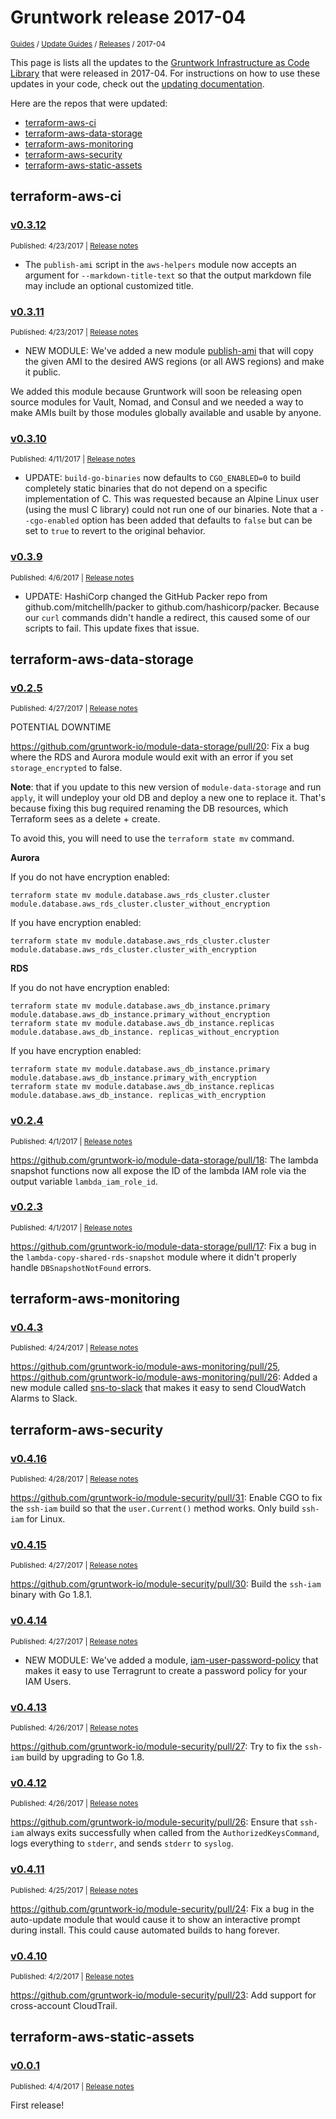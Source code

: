 
# Gruntwork release 2017-04

<p style={{marginTop: "-25px"}}><small><a href="/guides">Guides</a> / <a href="/guides/stay-up-to-date">Update Guides</a> / <a href="/guides/stay-up-to-date/releases">Releases</a> / 2017-04</small></p>

This page is lists all the updates to the [Gruntwork Infrastructure as Code 
Library](https://gruntwork.io/infrastructure-as-code-library/) that were released in 2017-04. For instructions 
on how to use these updates in your code, check out the [updating 
documentation](/guides/working-with-code/using-modules#updating).

Here are the repos that were updated:

- [terraform-aws-ci](#terraform-aws-ci)
- [terraform-aws-data-storage](#terraform-aws-data-storage)
- [terraform-aws-monitoring](#terraform-aws-monitoring)
- [terraform-aws-security](#terraform-aws-security)
- [terraform-aws-static-assets](#terraform-aws-static-assets)


## terraform-aws-ci


### [v0.3.12](https://github.com/gruntwork-io/terraform-aws-ci/releases/tag/v0.3.12)

<p style={{marginTop: "-20px", marginBottom: "10px"}}>
  <small>Published: 4/23/2017 | <a href="https://github.com/gruntwork-io/terraform-aws-ci/releases/tag/v0.3.12">Release notes</a></small>
</p>

<div style={{"overflow":"hidden","textOverflow":"ellipsis","display":"-webkit-box","WebkitLineClamp":10,"lineClamp":10,"WebkitBoxOrient":"vertical"}}>

  - The `publish-ami` script in the `aws-helpers` module now accepts an argument for `--markdown-title-text` so that the output markdown file may include an optional customized title.

</div>


### [v0.3.11](https://github.com/gruntwork-io/terraform-aws-ci/releases/tag/v0.3.11)

<p style={{marginTop: "-20px", marginBottom: "10px"}}>
  <small>Published: 4/23/2017 | <a href="https://github.com/gruntwork-io/terraform-aws-ci/releases/tag/v0.3.11">Release notes</a></small>
</p>

<div style={{"overflow":"hidden","textOverflow":"ellipsis","display":"-webkit-box","WebkitLineClamp":10,"lineClamp":10,"WebkitBoxOrient":"vertical"}}>

  - NEW MODULE: We've added a new module [publish-ami](https://github.com/gruntwork-io/module-ci/tree/e0cbe8ee0a7c6b60a6ff59d6cc198082e7baa5c5/modules/aws-helpers) that will copy the given AMI to the desired AWS regions (or all AWS regions) and make it public. 

  We added this module because Gruntwork will soon be releasing open source modules for Vault, Nomad, and Consul and we needed a way to make AMIs built by those modules globally available and usable by anyone.

</div>


### [v0.3.10](https://github.com/gruntwork-io/terraform-aws-ci/releases/tag/v0.3.10)

<p style={{marginTop: "-20px", marginBottom: "10px"}}>
  <small>Published: 4/11/2017 | <a href="https://github.com/gruntwork-io/terraform-aws-ci/releases/tag/v0.3.10">Release notes</a></small>
</p>

<div style={{"overflow":"hidden","textOverflow":"ellipsis","display":"-webkit-box","WebkitLineClamp":10,"lineClamp":10,"WebkitBoxOrient":"vertical"}}>

  - UPDATE: `build-go-binaries` now defaults to `CGO_ENABLED=0` to build completely static binaries that do not depend on a specific implementation of C. This was requested because an Alpine Linux user (using the musl C library) could not run one of our binaries. Note that a `--cgo-enabled` option has been added that defaults to `false` but can be set to `true` to revert to the original behavior.

</div>


### [v0.3.9](https://github.com/gruntwork-io/terraform-aws-ci/releases/tag/v0.3.9)

<p style={{marginTop: "-20px", marginBottom: "10px"}}>
  <small>Published: 4/6/2017 | <a href="https://github.com/gruntwork-io/terraform-aws-ci/releases/tag/v0.3.9">Release notes</a></small>
</p>

<div style={{"overflow":"hidden","textOverflow":"ellipsis","display":"-webkit-box","WebkitLineClamp":10,"lineClamp":10,"WebkitBoxOrient":"vertical"}}>

  - UPDATE: HashiCorp changed the GitHub Packer repo from github.com/mitchellh/packer to github.com/hashicorp/packer. Because our `curl` commands didn't handle a redirect, this caused some of our scripts to fail. This update fixes that issue.

</div>



## terraform-aws-data-storage


### [v0.2.5](https://github.com/gruntwork-io/terraform-aws-data-storage/releases/tag/v0.2.5)

<p style={{marginTop: "-20px", marginBottom: "10px"}}>
  <small>Published: 4/27/2017 | <a href="https://github.com/gruntwork-io/terraform-aws-data-storage/releases/tag/v0.2.5">Release notes</a></small>
</p>

<div style={{"overflow":"hidden","textOverflow":"ellipsis","display":"-webkit-box","WebkitLineClamp":10,"lineClamp":10,"WebkitBoxOrient":"vertical"}}>

  POTENTIAL DOWNTIME

https://github.com/gruntwork-io/module-data-storage/pull/20: Fix a bug where the RDS and Aurora module would exit with an error if you set `storage_encrypted` to false. 

**Note**: that if you update to this new version of `module-data-storage` and run `apply`, it will undeploy your old DB and deploy a new one to replace it. That's because fixing this bug required renaming the DB resources, which Terraform sees as a delete + create. 

To avoid this, you will need to use the `terraform state mv` command. 

**Aurora**

If you do not have encryption enabled:

```
terraform state mv module.database.aws_rds_cluster.cluster module.database.aws_rds_cluster.cluster_without_encryption
```

If you have encryption enabled:

```
terraform state mv module.database.aws_rds_cluster.cluster module.database.aws_rds_cluster.cluster_with_encryption
```

**RDS**

If you do not have encryption enabled:

```
terraform state mv module.database.aws_db_instance.primary module.database.aws_db_instance.primary_without_encryption
terraform state mv module.database.aws_db_instance.replicas module.database.aws_db_instance. replicas_without_encryption
```

If you have encryption enabled:

```
terraform state mv module.database.aws_db_instance.primary module.database.aws_db_instance.primary_with_encryption
terraform state mv module.database.aws_db_instance.replicas module.database.aws_db_instance. replicas_with_encryption
```

</div>


### [v0.2.4](https://github.com/gruntwork-io/terraform-aws-data-storage/releases/tag/v0.2.4)

<p style={{marginTop: "-20px", marginBottom: "10px"}}>
  <small>Published: 4/1/2017 | <a href="https://github.com/gruntwork-io/terraform-aws-data-storage/releases/tag/v0.2.4">Release notes</a></small>
</p>

<div style={{"overflow":"hidden","textOverflow":"ellipsis","display":"-webkit-box","WebkitLineClamp":10,"lineClamp":10,"WebkitBoxOrient":"vertical"}}>

  https://github.com/gruntwork-io/module-data-storage/pull/18: The lambda snapshot functions now all expose the ID of the lambda IAM role via the output variable `lambda_iam_role_id`.

</div>


### [v0.2.3](https://github.com/gruntwork-io/terraform-aws-data-storage/releases/tag/v0.2.3)

<p style={{marginTop: "-20px", marginBottom: "10px"}}>
  <small>Published: 4/1/2017 | <a href="https://github.com/gruntwork-io/terraform-aws-data-storage/releases/tag/v0.2.3">Release notes</a></small>
</p>

<div style={{"overflow":"hidden","textOverflow":"ellipsis","display":"-webkit-box","WebkitLineClamp":10,"lineClamp":10,"WebkitBoxOrient":"vertical"}}>

  https://github.com/gruntwork-io/module-data-storage/pull/17: Fix a bug in the `lambda-copy-shared-rds-snapshot` module where it didn't properly handle `DBSnapshotNotFound` errors.

</div>



## terraform-aws-monitoring


### [v0.4.3](https://github.com/gruntwork-io/terraform-aws-monitoring/releases/tag/v0.4.3)

<p style={{marginTop: "-20px", marginBottom: "10px"}}>
  <small>Published: 4/24/2017 | <a href="https://github.com/gruntwork-io/terraform-aws-monitoring/releases/tag/v0.4.3">Release notes</a></small>
</p>

<div style={{"overflow":"hidden","textOverflow":"ellipsis","display":"-webkit-box","WebkitLineClamp":10,"lineClamp":10,"WebkitBoxOrient":"vertical"}}>

  https://github.com/gruntwork-io/module-aws-monitoring/pull/25, https://github.com/gruntwork-io/module-aws-monitoring/pull/26: Added a new module called [sns-to-slack](https://github.com/gruntwork-io/module-aws-monitoring/tree/master/modules/alarms/sns-to-slack) that makes it easy to send CloudWatch Alarms to Slack.

</div>



## terraform-aws-security


### [v0.4.16](https://github.com/gruntwork-io/terraform-aws-security/releases/tag/v0.4.16)

<p style={{marginTop: "-20px", marginBottom: "10px"}}>
  <small>Published: 4/28/2017 | <a href="https://github.com/gruntwork-io/terraform-aws-security/releases/tag/v0.4.16">Release notes</a></small>
</p>

<div style={{"overflow":"hidden","textOverflow":"ellipsis","display":"-webkit-box","WebkitLineClamp":10,"lineClamp":10,"WebkitBoxOrient":"vertical"}}>

  https://github.com/gruntwork-io/module-security/pull/31: Enable CGO to fix the `ssh-iam` build so that the `user.Current()` method works. Only build `ssh-iam` for Linux.

</div>


### [v0.4.15](https://github.com/gruntwork-io/terraform-aws-security/releases/tag/v0.4.15)

<p style={{marginTop: "-20px", marginBottom: "10px"}}>
  <small>Published: 4/27/2017 | <a href="https://github.com/gruntwork-io/terraform-aws-security/releases/tag/v0.4.15">Release notes</a></small>
</p>

<div style={{"overflow":"hidden","textOverflow":"ellipsis","display":"-webkit-box","WebkitLineClamp":10,"lineClamp":10,"WebkitBoxOrient":"vertical"}}>

  https://github.com/gruntwork-io/module-security/pull/30: Build the `ssh-iam` binary with Go 1.8.1.

</div>


### [v0.4.14](https://github.com/gruntwork-io/terraform-aws-security/releases/tag/v0.4.14)

<p style={{marginTop: "-20px", marginBottom: "10px"}}>
  <small>Published: 4/27/2017 | <a href="https://github.com/gruntwork-io/terraform-aws-security/releases/tag/v0.4.14">Release notes</a></small>
</p>

<div style={{"overflow":"hidden","textOverflow":"ellipsis","display":"-webkit-box","WebkitLineClamp":10,"lineClamp":10,"WebkitBoxOrient":"vertical"}}>

  - NEW MODULE: We've added a module, [iam-user-password-policy](https://github.com/gruntwork-io/module-security/tree/master/modules/iam-user-password-policy) that makes it easy to use Terragrunt to create a password policy for your IAM Users.

</div>


### [v0.4.13](https://github.com/gruntwork-io/terraform-aws-security/releases/tag/v0.4.13)

<p style={{marginTop: "-20px", marginBottom: "10px"}}>
  <small>Published: 4/26/2017 | <a href="https://github.com/gruntwork-io/terraform-aws-security/releases/tag/v0.4.13">Release notes</a></small>
</p>

<div style={{"overflow":"hidden","textOverflow":"ellipsis","display":"-webkit-box","WebkitLineClamp":10,"lineClamp":10,"WebkitBoxOrient":"vertical"}}>

  https://github.com/gruntwork-io/module-security/pull/27: Try to fix the `ssh-iam` build by upgrading to Go 1.8.

</div>


### [v0.4.12](https://github.com/gruntwork-io/terraform-aws-security/releases/tag/v0.4.12)

<p style={{marginTop: "-20px", marginBottom: "10px"}}>
  <small>Published: 4/26/2017 | <a href="https://github.com/gruntwork-io/terraform-aws-security/releases/tag/v0.4.12">Release notes</a></small>
</p>

<div style={{"overflow":"hidden","textOverflow":"ellipsis","display":"-webkit-box","WebkitLineClamp":10,"lineClamp":10,"WebkitBoxOrient":"vertical"}}>

  https://github.com/gruntwork-io/module-security/pull/26: Ensure that `ssh-iam` always exits successfully when called from the `AuthorizedKeysCommand`, logs everything to `stderr`, and sends `stderr` to `syslog`.

</div>


### [v0.4.11](https://github.com/gruntwork-io/terraform-aws-security/releases/tag/v0.4.11)

<p style={{marginTop: "-20px", marginBottom: "10px"}}>
  <small>Published: 4/25/2017 | <a href="https://github.com/gruntwork-io/terraform-aws-security/releases/tag/v0.4.11">Release notes</a></small>
</p>

<div style={{"overflow":"hidden","textOverflow":"ellipsis","display":"-webkit-box","WebkitLineClamp":10,"lineClamp":10,"WebkitBoxOrient":"vertical"}}>

  https://github.com/gruntwork-io/module-security/pull/24: Fix a bug in the auto-update module that would cause it to show an interactive prompt during install. This could cause automated builds to hang forever.

</div>


### [v0.4.10](https://github.com/gruntwork-io/terraform-aws-security/releases/tag/v0.4.10)

<p style={{marginTop: "-20px", marginBottom: "10px"}}>
  <small>Published: 4/2/2017 | <a href="https://github.com/gruntwork-io/terraform-aws-security/releases/tag/v0.4.10">Release notes</a></small>
</p>

<div style={{"overflow":"hidden","textOverflow":"ellipsis","display":"-webkit-box","WebkitLineClamp":10,"lineClamp":10,"WebkitBoxOrient":"vertical"}}>

  https://github.com/gruntwork-io/module-security/pull/23: Add support for cross-account CloudTrail.

</div>



## terraform-aws-static-assets


### [v0.0.1](https://github.com/gruntwork-io/terraform-aws-static-assets/releases/tag/v0.0.1)

<p style={{marginTop: "-20px", marginBottom: "10px"}}>
  <small>Published: 4/4/2017 | <a href="https://github.com/gruntwork-io/terraform-aws-static-assets/releases/tag/v0.0.1">Release notes</a></small>
</p>

<div style={{"overflow":"hidden","textOverflow":"ellipsis","display":"-webkit-box","WebkitLineClamp":10,"lineClamp":10,"WebkitBoxOrient":"vertical"}}>

  First release!

</div>




<!-- ##DOCS-SOURCER-START
{
  "sourcePlugin": "releases",
  "hash": "2daadcc796962c21c590f6ffd19f075f"
}
##DOCS-SOURCER-END -->
